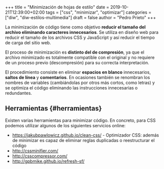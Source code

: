 +++
title = "Minimización de hojas de estilo"
date = 2019-10-21T12:39:00+02:00
tags = ["css", "minimizar", "optimizar"]
categories = ["diw", "diw-estilos-multimedia"]
draft = false
author = "Pedro Prieto"
+++

La minimización de código tiene como objetivo **reducir el tamaño del archivo eliminando caracteres innecesarios**. Se utiliza en diseño web para reducir el tamaño de los archivos CSS y JavaScript y así reducir el tiempo de carga del sitio web.

<!--more-->

El proceso de minimización es **distinto del de compresión**, ya que el archivo minimizado es totalmente compatible con el original y no requiere de un proceso previo (descompresión) para su correcta interpretación.

El procedimiento consiste en eliminar **espacios en blanco** innecesarios, **saltos de línea** y **comentarios**. En ocasiones también se renombran los nombres de variables (cambiándolas por otros más cortos, como letras) y se optimiza el código eliminando las instrucciones innecesarias o redundantes.


## Herramientas {#herramientas}

Existen varias herramientas para minimizar código. En concreto, para CSS podemos utilizar algunos de los siguientes servicios online:

-   <https://jakubpawlowicz.github.io/clean-css/> - Optimizador CSS: además de minimizar es capaz de eliminar reglas duplicadas o reestructurar el código
-   <http://cssminifier.com/>
-   <http://csscompressor.com/>
-   <http://gpbmike.github.io/refresh-sf/>
